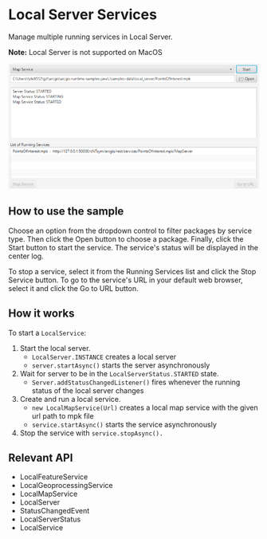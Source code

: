 # Local Server Services

Manage multiple running services in Local Server.

**Note:**   Local Server is not supported on MacOS

![](LocalServerServices.png)

## How to use the sample

Choose an option from the dropdown control to filter packages by service type. Then click the Open button to choose a package. Finally, click the Start button to start the service. The service's status will be displayed in the center log.

To stop a service, select it from the Running Services list and click the Stop Service button. To go to the service's URL in your default web browser, select it and click the Go to URL button.

## How it works

To start a `LocalService`:

1.  Start the local server.
    *   `LocalServer.INSTANCE` creates a local server
    *   `server.startAsync()` starts the server asynchronously
2.  Wait for server to be in the  `LocalServerStatus.STARTED` state.
    *   `Server.addStatusChangedListener()` fires whenever the running status of the local server
changes
3.  Create and run a local service.
    *   `new LocalMapService(Url)` creates a local map service with the given url path to mpk file
    *   `service.startAsync()` starts the service asynchronously
4.  Stop the service with `service.stopAsync().`

## Relevant API

*   LocalFeatureService
*   LocalGeoprocessingService
*   LocalMapService
*   LocalServer
*   StatusChangedEvent
*   LocalServerStatus
*   LocalService
